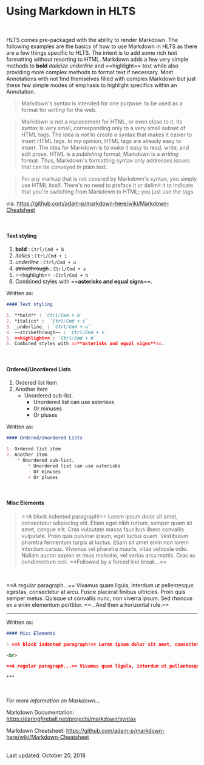 # Using Markdown in HLTS

<br>

HLTS comes pre-packaged with the ability to render Markdown. The following examples are the basics of how to use Markdown in HLTS as there are a few things specific to HLTS. The intent is to add some rich text formatting without resorting to HTML. Markdown adds a few very simple methods to **bold**  *italicize* _underline_ and ==highlight== text while also providing more complex methods to format text if necessary. Most Annotations with not find themselves filled with complex Markdown but just these few simple modes of emphasis to highlight specifics within an Annotation.

>Markdown's syntax is intended for one purpose: to be used as a format for *writing* for the web.

>Markdown is not a replacement for HTML, or even close to it. Its syntax is very small, corresponding only to a very small subset of HTML tags. The idea is *not* to create a syntax that makes it easier to insert HTML tags. In my opinion, HTML tags are already easy to insert. The idea for Markdown is to make it easy to read, write, and edit prose. HTML is a *publishing* format; Markdown is a *writing* format. Thus, Markdown's formatting syntax only addresses issues that can be conveyed in plain text.

>For any markup that is not covered by Markdown's syntax, you simply use HTML itself. There's no need to preface it or delimit it to indicate that you're switching from Markdown to HTML; you just use the tags.

via. <https://github.com/adam-p/markdown-here/wiki/Markdown-Cheatsheet>

<br>

#### Text styling

1. **bold** : `Ctrl/Cmd + b`
2. *italics* :  `Ctrl/Cmd + i`
3. _underline_ : `Ctrl/Cmd + u`
4. ~~strikethrough~~ : `Ctrl/Cmd + s`
5. ==highlight== : `Ctrl/Cmd + h`
6. Combined styles with ==**asterisks and equal signs**==.


Written as:

``` markdown
#### Text styling

1. **bold** : `Ctrl/Cmd + b`
2. *italics* :  `Ctrl/Cmd + i`
3. _underline_ : `Ctrl/Cmd + u`
4. ~~strikethrough~~ : `Ctrl/Cmd + s`
5. ==highlight== : `Ctrl/Cmd + h`
6. Combined styles with ==**asterisks and equal signs**==.
```

<br>

#### Ordered/Unordered Lists

1. Ordered list item
2. Another item
    * Unordered sub-list.
        * Unordered list can use asterisks
        - Or minuses
        + Or pluses


Written as:

``` markdown
#### Ordered/Unordered Lists

1. Ordered list item
2. Another item
    * Unordered sub-list.
        * Unordered list can use asterisks
        - Or minuses
        + Or pluses
```

<br>

#### Misc Elements

> ==A block indented paragraph!== Lorem ipsum dolor sit amet, consectetur adipiscing elit. Etiam eget nibh rutrum, semper quam sit amet, congue elit. Cras vulputate massa faucibus libero convallis vulputate. Proin quis pulvinar ipsum, eget luctus quam. Vestibulum pharetra fermentum turpis at luctus. Etiam sit amet enim non lorem interdum cursus. Vivamus vel pharetra mauris, vitae vehicula odio. Nullam auctor sapien et risus molestie, vel varius arcu mattis. Cras ac condimentum orci. ==Followed by a forced line break...==

<br>

==A regular paragraph...== Vivamus quam ligula, interdum ut pellentesque egestas, consectetur at arcu. Fusce placerat finibus ultricies. Proin quis semper metus. Quisque ut convallis nunc, non viverra ipsum. Sed rhoncus ex a enim elementum porttitor. ==...And then a horizontal rule.==

***


Written as:

``` markdown
#### Misc Elements

> ==A block indented paragraph!== Lorem ipsum dolor sit amet, consectetur adipiscing elit. Etiam eget nibh rutrum, semper quam sit amet, congue elit. Cras vulputate massa faucibus libero convallis vulputate. Proin quis pulvinar ipsum, eget luctus quam. Vestibulum pharetra fermentum turpis at luctus. Etiam sit amet enim non lorem interdum cursus. Vivamus vel pharetra mauris, vitae vehicula odio. Nullam auctor sapien et risus molestie, vel varius arcu mattis. Cras ac condimentum orci. ==Followed by a forced line break...==

<br>

==A regular paragraph...== Vivamus quam ligula, interdum ut pellentesque egestas, consectetur at arcu. Fusce placerat finibus ultricies. Proin quis semper metus. Quisque ut convallis nunc, non viverra ipsum. Sed rhoncus ex a enim elementum porttitor. ==...And then a horizontal rule.==

***
```

<br>

_For more information on Markdown..._

Markdown Documentation: <https://daringfireball.net/projects/markdown/syntax>

Markdown Cheatsheet: <https://github.com/adam-p/markdown-here/wiki/Markdown-Cheatsheet>

<br>

<div class="text upper faded">Last updated: October 20, 2018</div>